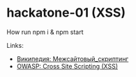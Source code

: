 # hackatone-01 (XSS)

How run
npm i & npm start

Links:
* [Википедия: Межсайтовый_скриптинг](https://ru.wikipedia.org/wiki/%D0%9C%D0%B5%D0%B6%D1%81%D0%B0%D0%B9%D1%82%D0%BE%D0%B2%D1%8B%D0%B9_%D1%81%D0%BA%D1%80%D0%B8%D0%BF%D1%82%D0%B8%D0%BD%D0%B3)
* [OWASP: Cross Site Scripting (XSS)](https://owasp.org/www-community/attacks/xss/)
